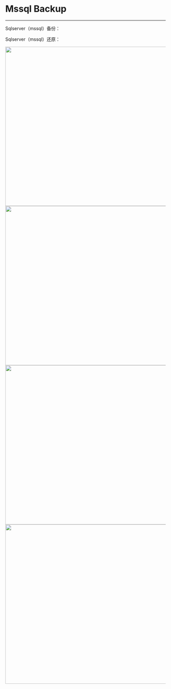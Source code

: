 # Mssql Backup

---

Sqlserver（mssql）备份：



Sqlserver（mssql）还原：

<img src='https://p-t001.github.io/image/blog/Mssql-backup-1.png' align='left' style='width:900px;height:500px'>

<img src='https://p-t001.github.io/image/blog/Mssql-backup-2.png' align='left' style='width:900px;height:500px'>

<img src='https://p-t001.github.io/image/blog/Mssql-backup-3.png' align='left' style='width:900px;height:500px'>

<img src='https://p-t001.github.io/image/blog/Mssql-backup-4.png' align='left' style='width:900px;height:500px'>